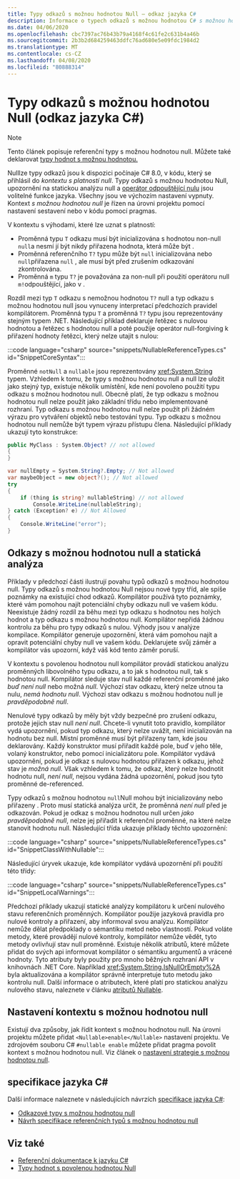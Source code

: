 ```yaml
---
title: Typy odkazů s možnou hodnotou Null – odkaz jazyka C#
description: Informace o typech odkazů s možnou hodnotou C# s možnou hodnotou null a jejich použití
ms.date: 04/06/2020
ms.openlocfilehash: cbc7397ac76b43b79a4168f4c61fe2c631b4a46b
ms.sourcegitcommit: 2b3b2d684259463ddfc76ad680e5e09fdc1984d2
ms.translationtype: MT
ms.contentlocale: cs-CZ
ms.lasthandoff: 04/08/2020
ms.locfileid: "80888314"
---
```

# <a name="nullable-reference-types-c-reference"></a>Typy odkazů s možnou hodnotou Null (odkaz jazyka C#)

> [!NOTE]
> Tento článek popisuje referenční typy s možnou hodnotou null. Můžete také deklarovat [typy hodnot s možnou hodnotou.](nullable-value-types.md)

Nulllze typy odkazů jsou k dispozici počínaje C# 8.0, v kódu, který se přihlásil do *kontextu s platností null*. Typy odkazů s možnou hodnotou Null, upozornění na statickou analýzu null a [operátor odpouštějící nulu](../operators/null-forgiving.md) jsou volitelné funkce jazyka. Všechny jsou ve výchozím nastavení vypnuty. Kontext *s možnou hodnotou null* je řízen na úrovni projektu pomocí nastavení sestavení nebo v kódu pomocí pragmas.

 V kontextu s výhodami, které lze uznat s platností:

- Proměnná typu `T` odkazu musí být inicializována s hodnotou non-null `null`a nesmí jí být nikdy přiřazena hodnota, která může být .
- Proměnná referenčního `T?` typu může být `null` inicializována nebo `null`přiřazena `null` , ale musí být před zrušením odkazování zkontrolována.
- Proměnná `m` typu `T?` je považována za non-null při použití operátoru null `m!`odpouštějící, jako v .

Rozdíl mezi typ `T` odkazu s nemožnou hodnotou `T?` null a typ odkazu s možnou hodnotou null jsou vynuceny interpretací předchozích pravidel kompilátorem. Proměnná typu `T` a proměnná `T?` typu jsou reprezentovány stejným typem .NET. Následující příklad deklaruje řetězec s nulovou hodnotou a řetězec s hodnotou null a poté použije operátor null-forgiving k přiřazení hodnoty řetězci, který nelze utajit s nulou:

:::code language="csharp" source="snippets/NullableReferenceTypes.cs" id="SnippetCoreSyntax":::

Proměnné `notNull` a `nullable` jsou reprezentovány <xref:System.String> typem. Vzhledem k tomu, že typy s možnou hodnotou null a null lze uložit jako stejný typ, existuje několik umístění, kde není povoleno použití typu odkazu s možnou hodnotou null. Obecně platí, že typ odkazu s možnou hodnotou null nelze použít jako základní třídu nebo implementované rozhraní. Typ odkazu s možnou hodnotou null nelze použít při žádném výrazu pro vytváření objektů nebo testování typu. Typ odkazu s možnou hodnotou null nemůže být typem výrazu přístupu člena. Následující příklady ukazují tyto konstrukce:

```csharp
public MyClass : System.Object? // not allowed
{
}

var nullEmpty = System.String?.Empty; // Not allowed
var maybeObject = new object?(); // Not allowed
try
{
    if (thing is string? nullableString) // not allowed
        Console.WriteLine(nullableString);
} catch (Exception? e) // Not Allowed
{
    Console.WriteLine("error");
}
```

## <a name="nullable-references-and-static-analysis"></a>Odkazy s možnou hodnotou null a statická analýza

Příklady v předchozí části ilustrují povahu typů odkazů s možnou hodnotou null. Typy odkazů s možnou hodnotou Null nejsou nové typy tříd, ale spíše poznámky na existující chod odkazů. Kompilátor používá tyto poznámky, které vám pomohou najít potenciální chyby odkazu null ve vašem kódu. Neexistuje žádný rozdíl za běhu mezi typ odkazu s hodnotou nes holých hodnot a typ odkazu s možnou hodnotou null. Kompilátor nepřidá žádnou kontrolu za běhu pro typy odkazů s nulou. Výhody jsou v analýze kompilace. Kompilátor generuje upozornění, která vám pomohou najít a opravit potenciální chyby null ve vašem kódu. Deklarujete svůj záměr a kompilátor vás upozorní, když váš kód tento záměr poruší.

V kontextu s povolenou hodnotou null kompilátor provádí statickou analýzu proměnných libovolného typu odkazu, a to jak s hodnotou null, tak s hodnotou null. Kompilátor sleduje stav null každé referenční proměnné jako *buď není null* nebo možná *null*. Výchozí stav odkazu, který nelze utnou ta nulu, *nemá hodnotu null*. Výchozí stav odkazu s možnou hodnotou null je *pravděpodobně null*.

Nenulové typy odkazů by měly být vždy bezpečné pro zrušení odkazu, protože jejich stav null *není null*. Chcete-li vynutit toto pravidlo, kompilátor vydá upozornění, pokud typ odkazu, který nelze uvážit, není inicializován na hodnotu bez null. Místní proměnné musí být přiřazeny tam, kde jsou deklarovány. Každý konstruktor musí přiřadit každé pole, buď v jeho těle, volaný konstruktor, nebo pomocí inicializátoru pole. Kompilátor vydává upozornění, pokud je odkaz s nulovou hodnotou přiřazen k odkazu, jehož stav je *možná null*. Však vzhledem k tomu, že odkaz, který nelze hodnotit hodnotu null, *není null*, nejsou vydána žádná upozornění, pokud jsou tyto proměnné de-referenced.

Typy odkazů s možnou hodnotou `null`Null mohou být inicializovány nebo přiřazeny . Proto musí statická analýza určit, že proměnná *není null* před je odkazován. Pokud je odkaz s možnou hodnotou null určen *jako pravděpodobně null*, nelze jej přiřadit k referenční proměnné, na které nelze stanovit hodnotu null. Následující třída ukazuje příklady těchto upozornění:

:::code language="csharp" source="snippets/NullableReferenceTypes.cs" id="SnippetClassWithNullable":::

Následující úryvek ukazuje, kde kompilátor vydává upozornění při použití této třídy:

:::code language="csharp" source="snippets/NullableReferenceTypes.cs" id="SnippetLocalWarnings":::

Předchozí příklady ukazují statické analýzy kompilátoru k určení nulového stavu referenčních proměnných. Kompilátor použije jazyková pravidla pro nulové kontroly a přiřazení, aby informoval svou analýzu.  Kompilátor nemůže dělat předpoklady o sémantiku metod nebo vlastností. Pokud voláte metody, které provádějí nulové kontroly, kompilátor nemůže vědět, tyto metody ovlivňují stav null proměnné. Existuje několik atributů, které můžete přidat do svých api informovat kompilátor o sémantiku argumentů a vrácené hodnoty. Tyto atributy byly použity pro mnoho běžných rozhraní API v knihovnách .NET Core. Například <xref:System.String.IsNullOrEmpty%2A> byla aktualizována a kompilátor správně interpretuje tuto metodu jako kontrolu null. Další informace o atributech, které platí pro statickou analýzu nulového stavu, naleznete v článku [atributů Nullable](../../nullable-attributes.md).

## <a name="setting-the-nullable-context"></a>Nastavení kontextu s možnou hodnotou null

Existují dva způsoby, jak řídit kontext s možnou hodnotou null. Na úrovni projektu můžete přidat `<Nullable>enable</Nullable>` nastavení projektu. Ve zdrojovém souboru C# `#nullable enable` můžete přidat pragma povolit kontext s možnou hodnotou null. Viz článek o [nastavení strategie s možnou hodnotou null](../../nullable-attributes.md).

## <a name="c-language-specification"></a>specifikace jazyka C#

Další informace naleznete v následujících návrzích [specifikace jazyka C#](~/_csharplang/spec/introduction.md):

- [Odkazové typy s možnou hodnotou null](~/_csharplang/proposals/csharp-8.0/nullable-reference-types.md)
- [Návrh specifikace referenčních typů s možnou hodnotou null](~/_csharplang/proposals/csharp-8.0/nullable-reference-types-specification.md)

## <a name="see-also"></a>Viz také

- [Referenční dokumentace k jazyku C#](../index.md)
- [Typy hodnot s povolenou hodnotou Null](nullable-value-types.md)
